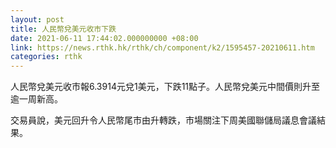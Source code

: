 ```yaml
---
layout: post
title: 人民幣兌美元收市下跌
date: 2021-06-11 17:44:02.000000000 +08:00
link: https://news.rthk.hk/rthk/ch/component/k2/1595457-20210611.htm
categories: rthk
---
```


人民幣兌美元收市報6.3914元兌1美元，下跌11點子。人民幣兌美元中間價則升至逾一周新高。

交易員說，美元回升令人民幣尾市由升轉跌，市場關注下周美國聯儲局議息會議結果。
